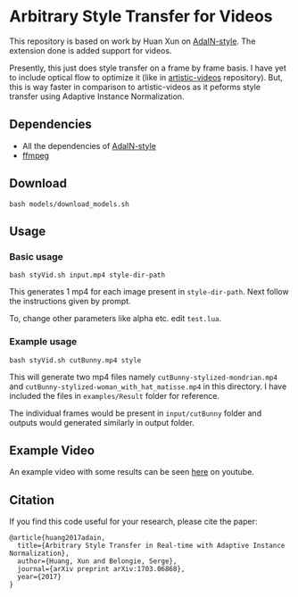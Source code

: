 # Arbitrary Style Transfer for Videos
This repository is based on work by Huan Xun on [AdaIN-style](https://github.com/xunhuang1995/AdaIN-style). The extension done is added support for videos. 

Presently, this just does style transfer on a frame by frame basis. I have yet to include optical flow to optimize it (like in [artistic-videos](https://github.com/manuelruder/artistic-videos) repository). But, this is way faster in comparison to artistic-videos as it peforms style transfer using Adaptive Instance Normalization.

## Dependencies
* All the dependencies of [AdaIN-style](https://github.com/xunhuang1995/AdaIN-style)
* [ffmpeg](https://ffmpeg.org/)

## Download
```
bash models/download_models.sh
```

## Usage
### Basic usage
```
bash styVid.sh input.mp4 style-dir-path
```

This generates 1 mp4 for each image present in ```style-dir-path```. Next follow the instructions given by prompt.

To, change other parameters like alpha etc. edit ```test.lua```.

### Example usage
```
bash styVid.sh cutBunny.mp4 style
```

This will generate two mp4 files namely ```cutBunny-stylized-mondrian.mp4``` and ```cutBunny-stylized-woman_with_hat_matisse.mp4``` in this directory. I have included the files in ```examples/Result``` folder for reference. 

The individual frames would be present in ```input/cutBunny``` folder and outputs would generated similarly in output folder.

## Example Video

An example video with some results can be seen [here](https://www.youtube.com/watch?v=BGPYmJWjyXU&feature=youtu.be) on youtube.

## Citation

If you find this code useful for your research, please cite the paper:

```
@article{huang2017adain,
  title={Arbitrary Style Transfer in Real-time with Adaptive Instance Normalization},
  author={Huang, Xun and Belongie, Serge},
  journal={arXiv preprint arXiv:1703.06868},
  year={2017}
}
```

